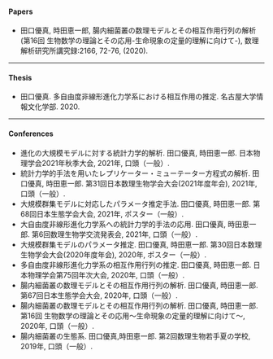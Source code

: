 #### Papers
- 田口優真, 時田恵一郎, 腸内細菌叢の数理モデルとその相互作用行列の解析 (第16回 生物数学の理論とその応用-生命現象の定量的理解に向けて-), 数理解析研究所講究録:2166, 72-76, (2020).

---
#### Thesis
- 田口優真. 多自由度非線形進化力学系における相互作用の推定. 名古屋大学情報文化学部. 2020.

---
#### Conferences
- 進化の大規模モデルに対する統計力学的解析. 田口優真, 時田恵一郎. 日本物理学会2021年秋季大会, 2021年, 口頭（一般）.
- 統計力学的手法を用いたレプリケーター・ミューテーター方程式の解析. 田口優真, 時田恵一郎. 第31回日本数理生物学会大会(2021年度年会), 2021年, 口頭（一般）.
- 大規模群集モデルに対応したパラメータ推定手法. 田口優真, 時田恵一郎. 第68回日本生態学会大会, 2021年, ポスター（一般）.
- 大自由度非線形進化力学系への統計力学的手法の応用. 田口優真, 時田恵一郎. 第6回数理生物学交流発表会, 2021年, 口頭（一般）.
- 大規模群集モデルのパラメータ推定. 田口優真, 時田恵一郎. 第30回日本数理生物学会大会(2020年度年会), 2020年, ポスター（一般）.
- 多自由度非線形進化力学系の相互作用行列の推定. 田口優真, 時田恵一郎. 日本物理学会第75回年次大会, 2020年, 口頭（一般）.
- 腸内細菌叢の数理モデルとその相互作用行列の解析. 田口優真, 時田恵一郎. 第67回日本生態学会大会, 2020年, 口頭（一般）.
- 腸内細菌叢の数理モデルとその相互作用行列の解析. 田口優真, 時田恵一郎. 第16回 生物数学の理論とその応用〜生命現象の定量的理解に向けて〜, 2020年, 口頭（一般）.
- 腸内細菌叢の生態系. 田口優真,時田恵一郎. 第2回数理生物若手夏の学校, 2019年, 口頭（一般）.